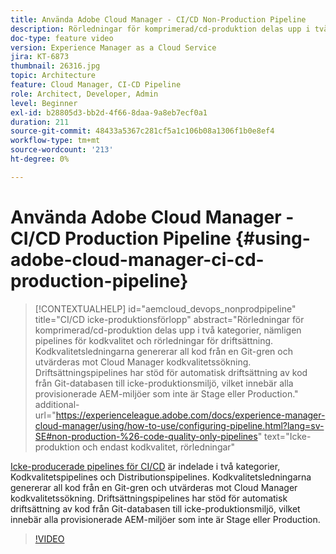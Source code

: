 ```yaml
---
title: Använda Adobe Cloud Manager - CI/CD Non-Production Pipeline
description: Rörledningar för komprimerad/cd-produktion delas upp i två kategorier, nämligen pipelines för kodkvalitet och rörledningar för driftsättning. Kodkvalitetsledningarna genererar all kod från en Git-gren och utvärderas mot Cloud Manager kodkvalitetssökning. Driftsättningspipelines har stöd för automatisk driftsättning av kod från Git-databasen till icke-produktionsmiljö, vilket innebär alla provisionerade AEM-miljöer som inte är Stage eller Production.
doc-type: feature video
version: Experience Manager as a Cloud Service
jira: KT-6873
thumbnail: 26316.jpg
topic: Architecture
feature: Cloud Manager, CI-CD Pipeline
role: Architect, Developer, Admin
level: Beginner
exl-id: b28805d3-bb2d-4f66-8daa-9a8eb7ecf0a1
duration: 211
source-git-commit: 48433a5367c281cf5a1c106b08a1306f1b0e8ef4
workflow-type: tm+mt
source-wordcount: '213'
ht-degree: 0%

---
```


# Använda Adobe Cloud Manager - CI/CD Production Pipeline {#using-adobe-cloud-manager-ci-cd-production-pipeline}

>[!CONTEXTUALHELP]
>id="aemcloud_devops_nonprodpipeline"
>title="CI/CD icke-produktionsförlopp"
>abstract="Rörledningar för komprimerad/cd-produktion delas upp i två kategorier, nämligen pipelines för kodkvalitet och rörledningar för driftsättning. Kodkvalitetsledningarna genererar all kod från en Git-gren och utvärderas mot Cloud Manager kodkvalitetssökning. Driftsättningspipelines har stöd för automatisk driftsättning av kod från Git-databasen till icke-produktionsmiljö, vilket innebär alla provisionerade AEM-miljöer som inte är Stage eller Production."
>additional-url="https://experienceleague.adobe.com/docs/experience-manager-cloud-manager/using/how-to-use/configuring-pipeline.html?lang=sv-SE#non-production-%26-code-quality-only-pipelines" text="Icke-produktion och endast kodkvalitet, rörledningar"

[Icke-producerade pipelines för CI/CD](https://experienceleague.adobe.com/docs/experience-manager-cloud-manager/using/how-to-use/configuring-pipeline.html?lang=sv-SE#non-production-%26-code-quality-only-pipelines) är indelade i två kategorier, Kodkvalitetspipelines och Distributionspipelines. Kodkvalitetsledningarna genererar all kod från en Git-gren och utvärderas mot Cloud Manager kodkvalitetssökning. Driftsättningspipelines har stöd för automatisk driftsättning av kod från Git-databasen till icke-produktionsmiljö, vilket innebär alla provisionerade AEM-miljöer som inte är Stage eller Production.

>[!VIDEO](https://video.tv.adobe.com/v/26316?quality=12&learn=on)
